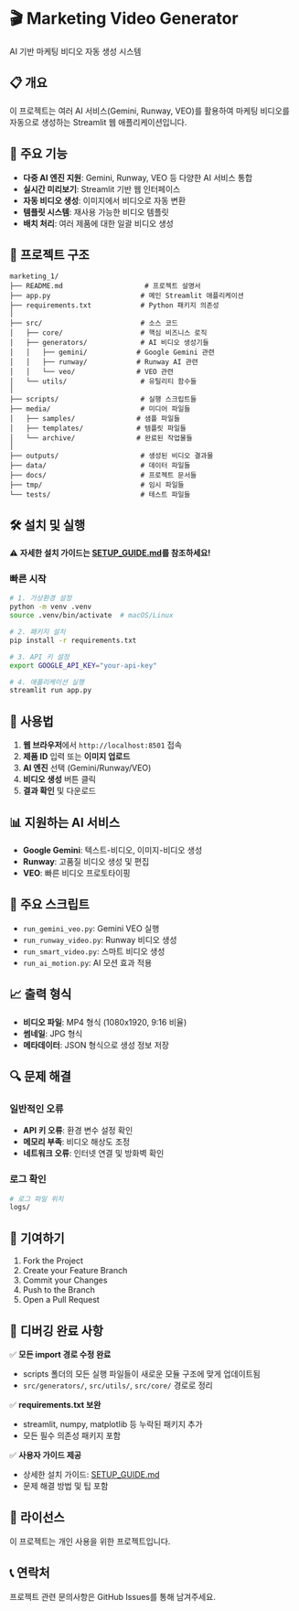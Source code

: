 # 🎬 Marketing Video Generator

AI 기반 마케팅 비디오 자동 생성 시스템

## 📋 개요

이 프로젝트는 여러 AI 서비스(Gemini, Runway, VEO)를 활용하여 마케팅 비디오를 자동으로 생성하는 Streamlit 웹 애플리케이션입니다.

## 🚀 주요 기능

- **다중 AI 엔진 지원**: Gemini, Runway, VEO 등 다양한 AI 서비스 통합
- **실시간 미리보기**: Streamlit 기반 웹 인터페이스
- **자동 비디오 생성**: 이미지에서 비디오로 자동 변환
- **템플릿 시스템**: 재사용 가능한 비디오 템플릿
- **배치 처리**: 여러 제품에 대한 일괄 비디오 생성

## 📁 프로젝트 구조

```
marketing_1/
├── README.md                    # 프로젝트 설명서
├── app.py                      # 메인 Streamlit 애플리케이션
├── requirements.txt            # Python 패키지 의존성
│
├── src/                        # 소스 코드
│   ├── core/                   # 핵심 비즈니스 로직
│   ├── generators/             # AI 비디오 생성기들
│   │   ├── gemini/            # Google Gemini 관련
│   │   ├── runway/            # Runway AI 관련
│   │   └── veo/               # VEO 관련
│   └── utils/                  # 유틸리티 함수들
│
├── scripts/                    # 실행 스크립트들
├── media/                      # 미디어 파일들
│   ├── samples/               # 샘플 파일들
│   ├── templates/             # 템플릿 파일들
│   └── archive/               # 완료된 작업물들
│
├── outputs/                    # 생성된 비디오 결과물
├── data/                       # 데이터 파일들
├── docs/                       # 프로젝트 문서들
├── tmp/                        # 임시 파일들
└── tests/                      # 테스트 파일들
```

## 🛠 설치 및 실행

⚠️ **자세한 설치 가이드는 [SETUP_GUIDE.md](./SETUP_GUIDE.md)를 참조하세요!**

### 빠른 시작
```bash
# 1. 가상환경 설정
python -m venv .venv
source .venv/bin/activate  # macOS/Linux

# 2. 패키지 설치
pip install -r requirements.txt

# 3. API 키 설정
export GOOGLE_API_KEY="your-api-key"

# 4. 애플리케이션 실행
streamlit run app.py
```

## 🔧 사용법

1. **웹 브라우저**에서 `http://localhost:8501` 접속
2. **제품 ID** 입력 또는 **이미지 업로드**
3. **AI 엔진** 선택 (Gemini/Runway/VEO)
4. **비디오 생성** 버튼 클릭
5. **결과 확인** 및 다운로드

## 📊 지원하는 AI 서비스

- **Google Gemini**: 텍스트-비디오, 이미지-비디오 생성
- **Runway**: 고품질 비디오 생성 및 편집
- **VEO**: 빠른 비디오 프로토타이핑

## 🎯 주요 스크립트

- `run_gemini_veo.py`: Gemini VEO 실행
- `run_runway_video.py`: Runway 비디오 생성
- `run_smart_video.py`: 스마트 비디오 생성
- `run_ai_motion.py`: AI 모션 효과 적용

## 📈 출력 형식

- **비디오 파일**: MP4 형식 (1080x1920, 9:16 비율)
- **썸네일**: JPG 형식
- **메타데이터**: JSON 형식으로 생성 정보 저장

## 🔍 문제 해결

### 일반적인 오류
- **API 키 오류**: 환경 변수 설정 확인
- **메모리 부족**: 비디오 해상도 조정
- **네트워크 오류**: 인터넷 연결 및 방화벽 확인

### 로그 확인
```bash
# 로그 파일 위치
logs/
```

## 🤝 기여하기

1. Fork the Project
2. Create your Feature Branch
3. Commit your Changes
4. Push to the Branch
5. Open a Pull Request

## 🔧 디버깅 완료 사항

✅ **모든 import 경로 수정 완료**
- scripts 폴더의 모든 실행 파일들이 새로운 모듈 구조에 맞게 업데이트됨
- `src/generators/`, `src/utils/`, `src/core/` 경로로 정리

✅ **requirements.txt 보완**
- streamlit, numpy, matplotlib 등 누락된 패키지 추가
- 모든 필수 의존성 패키지 포함

✅ **사용자 가이드 제공**
- 상세한 설치 가이드: [SETUP_GUIDE.md](./SETUP_GUIDE.md)
- 문제 해결 방법 및 팁 포함

## 📄 라이선스

이 프로젝트는 개인 사용을 위한 프로젝트입니다.

## 📞 연락처

프로젝트 관련 문의사항은 GitHub Issues를 통해 남겨주세요.